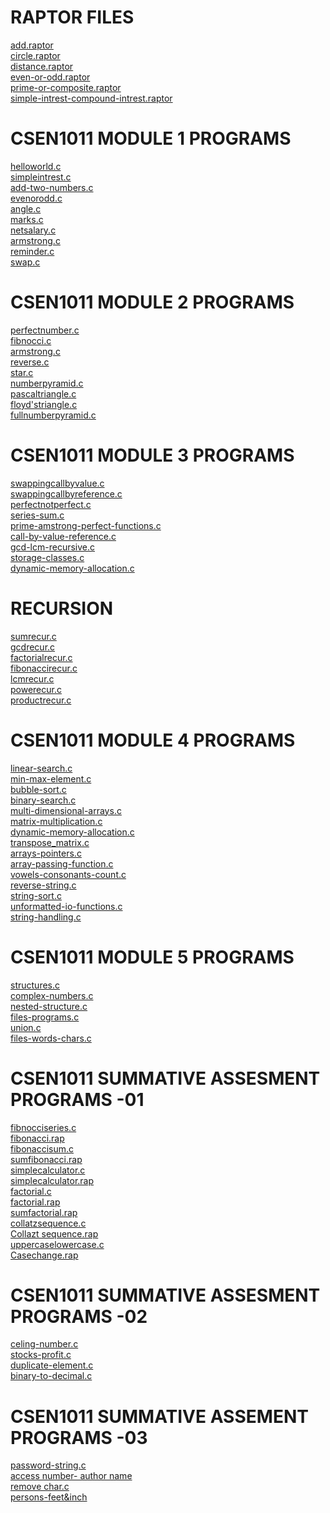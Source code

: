 # RAPTOR FILES

[add.raptor]()<br/>
[circle.raptor]()<br/>
[distance.raptor]()<br/>
[even-or-odd.raptor]()<br/>
[prime-or-composite.raptor]()<br/>
[simple-intrest-compound-intrest.raptor]()<br/>


# CSEN1011 MODULE 1 PROGRAMS
[helloworld.c](https://github.com/nandhini532/CSEN1011/blob/36f34c565d0c888f264eba0651ac6a81b9dd8e19/helloworld.c)<br/>
[simpleintrest.c](https://github.com/nandhini532/CSEN1011/blob/183b37a7ea8986a2302bf97632bdc30d8d307e0b/simpleintrest.c)<br/>
[add-two-numbers.c](https://github.com/nandhini532/CSEN1011/blob/36f34c565d0c888f264eba0651ac6a81b9dd8e19/addtwonumbers.c)<br/>
[evenorodd.c](https://github.com/nandhini532/CSEN1011/blob/36f34c565d0c888f264eba0651ac6a81b9dd8e19/evenorodd.c)<br/>
[angle.c](https://github.com/nandhini532/CSEN1011/blob/36f34c565d0c888f264eba0651ac6a81b9dd8e19/angle.c)<br/>
[marks.c](https://github.com/nandhini532/CSEN1011/blob/36f34c565d0c888f264eba0651ac6a81b9dd8e19/marks.c)<br/>
[netsalary.c](https://github.com/nandhini532/CSEN1011/blob/36f34c565d0c888f264eba0651ac6a81b9dd8e19/netsalary.c)<br/>
[armstrong.c](https://github.com/nandhini532/CSEN1011/blob/183b37a7ea8986a2302bf97632bdc30d8d307e0b/armstrong.c)<br/>
[reminder.c](https://github.com/nandhini532/CSEN1011/blob/6806fa55a0a2b8dec625bd0bd3c04dc77ecf2552/reminder.c)<br/>
[swap.c](https://github.com/nandhini532/CSEN1011/blob/6806fa55a0a2b8dec625bd0bd3c04dc77ecf2552/swap.c)<br/>

# CSEN1011 MODULE 2 PROGRAMS
[perfectnumber.c](https://github.com/nandhini532/CSEN1011/blob/852f012b94c0d4efbf4e0ba4aa6dae2ec282716f/perfectnumber.c)<br/>
[fibnocci.c](https://github.com/nandhini532/CSEN1011/blob/6806fa55a0a2b8dec625bd0bd3c04dc77ecf2552/fibnocci.c)<br/>
[armstrong.c](https://github.com/nandhini532/CSEN1011/blob/6806fa55a0a2b8dec625bd0bd3c04dc77ecf2552/armstrong.c)<br/>
[reverse.c](https://github.com/nandhini532/CSEN1011/blob/6806fa55a0a2b8dec625bd0bd3c04dc77ecf2552/reverse.c)<br/>
[star.c](https://github.com/nandhini532/CSEN1011/blob/6806fa55a0a2b8dec625bd0bd3c04dc77ecf2552/star.c)<br/>
[numberpyramid.c](https://github.com/nandhini532/CSEN1011/blob/6806fa55a0a2b8dec625bd0bd3c04dc77ecf2552/numberpyramid.c)<br/>
[pascaltriangle.c](https://github.com/nandhini532/CSEN1011/blob/6806fa55a0a2b8dec625bd0bd3c04dc77ecf2552/pascaltriangle.c)<br/>
[floyd'striangle.c](https://github.com/nandhini532/CSEN1011/blob/6806fa55a0a2b8dec625bd0bd3c04dc77ecf2552/floyd'striangle.c)<br/>
[fullnumberpyramid.c](https://github.com/nandhini532/CSEN1011/blob/b9a1abd305ab03c6af81abaa437d6b8c9b4bda09/fullnumberpyramid.c)<br/>

# CSEN1011 MODULE 3 PROGRAMS
[swappingcallbyvalue.c](https://github.com/nandhini532/CSEN1011/blob/b9a1abd305ab03c6af81abaa437d6b8c9b4bda09/swappingcallbyvalue.c)<br/>
[swappingcallbyreference.c](https://github.com/nandhini532/CSEN1011/blob/b9a1abd305ab03c6af81abaa437d6b8c9b4bda09/swappingcallbyreference.c)<br/>
[perfectnotperfect.c](https://github.com/nandhini532/CSEN1011/blob/b9a1abd305ab03c6af81abaa437d6b8c9b4bda09/perfectnotperfect.c)<br/>
[series-sum.c]()<br/>
[prime-amstrong-perfect-functions.c]()<br/>
[call-by-value-reference.c]()<br/>
[gcd-lcm-recursive.c]()<br/>
[storage-classes.c]()<br/>
[dynamic-memory-allocation.c]()<br/>


# RECURSION
[sumrecur.c](https://github.com/nandhini532/CSEN1011/blob/e7be34b951a0a0d1211c9079446c5113360c8c50/sumrecur.c)<br/>
[gcdrecur.c](https://github.com/nandhini532/CSEN1011/blob/e7be34b951a0a0d1211c9079446c5113360c8c50/gcdrecur.c)<br/>
[factorialrecur.c](https://github.com/nandhini532/CSEN1011/blob/e7be34b951a0a0d1211c9079446c5113360c8c50/factorialrecur.c)<br/>
[fibonaccirecur.c](https://github.com/nandhini532/CSEN1011/blob/e7be34b951a0a0d1211c9079446c5113360c8c50/fibonaccirecur.c)<br/>
[lcmrecur.c](https://github.com/nandhini532/CSEN1011/blob/e7be34b951a0a0d1211c9079446c5113360c8c50/lcmrecur.c)<br/>
[powerecur.c](https://github.com/nandhini532/CSEN1011/blob/e7be34b951a0a0d1211c9079446c5113360c8c50/powerecur.c)<br/>
[productrecur.c](https://github.com/nandhini532/CSEN1011/blob/e7be34b951a0a0d1211c9079446c5113360c8c50/productrecur.c)<br/>


# CSEN1011 MODULE 4 PROGRAMS
[linear-search.c]()<br/>
[min-max-element.c]()<br/>
[bubble-sort.c]()<br/>
[binary-search.c]()<br/>
[multi-dimensional-arrays.c]()<br/>
[matrix-multiplication.c]()<br/>
[dynamic-memory-allocation.c]()<br/>
[transpose_matrix.c]()<br/>
[arrays-pointers.c]()<br/>
[array-passing-function.c]()<br/>
[vowels-consonants-count.c]()<br/>
[reverse-string.c]()<br/>
[string-sort.c]()<br/>
[unformatted-io-functions.c]()<br/>
[string-handling.c]()<br/>


# CSEN1011 MODULE 5 PROGRAMS
[structures.c](https://github.com/nandhini532/CSEN1011/blob/a40d066a9b0c95c82221e3bef339a01acef09633/structure.c)<br/>
[complex-numbers.c](https://github.com/nandhini532/CSEN1011/blob/e7adfdcc95a81b131c69ddf11c49cace09fe7fac/complex-numbers.c)<br/>
[nested-structure.c](https://github.com/nandhini532/CSEN1011/blob/27e4a49dfc88663d6db055045f4511b69a8b63eb/nested-structure.c)<br/>
[files-programs.c](https://github.com/nandhini532/CSEN1011/blob/2c2d34407a8a5abc95be4ede7f5a4a8a19353044/files-programs.c)<br/>
[union.c](https://github.com/nandhini532/CSEN1011/blob/10af0997c2eab1aaa61d8ed38c8e78a552f718c6/union.c)<br/>
[files-words-chars.c](https://github.com/nandhini532/CSEN1011/blob/3b262557d5195bcdddf4bec1e898bcf63bd839ae/files-words-chars.c)<br/>






# CSEN1011 SUMMATIVE ASSESMENT PROGRAMS -01

[fibnocciseries.c](https://github.com/nandhini532/CSEN1011/blob/c1fa6981e4796faff641213afce2ed3ac7f83317/fibonaciiseries.c)<br/>
[fibonacci.rap](https://github.com/nandhini532/CSEN1011/blob/79cc1b9c67836be3db8eb70ede717ee908e9a6a9/fibonacci.rap)<br/>
[fibonaccisum.c](https://github.com/nandhini532/CSEN1011/blob/281c37c98f14e5d8df7ba852579f0af6e22437e9/fibonaccisum.c)<br/>
[sumfibonacci.rap](https://github.com/nandhini532/CSEN1011/blob/281c37c98f14e5d8df7ba852579f0af6e22437e9/Sum%20Fibonacci.rap)<br/>
[simplecalculator.c](https://github.com/nandhini532/CSEN1011/blob/c1fa6981e4796faff641213afce2ed3ac7f83317/simplecalculator.c)<br/>
[simplecalculator.rap](https://github.com/nandhini532/CSEN1011/blob/79cc1b9c67836be3db8eb70ede717ee908e9a6a9/simple%20calculator.rap)<br/>
[factorial.c](https://github.com/nandhini532/CSEN1011/blob/281c37c98f14e5d8df7ba852579f0af6e22437e9/factorial.c)<br/>
[factorial.rap](https://github.com/nandhini532/CSEN1011/blob/79cc1b9c67836be3db8eb70ede717ee908e9a6a9/factorial.rap)<br/>
[sumfactorial.rap](https://github.com/nandhini532/CSEN1011/blob/281c37c98f14e5d8df7ba852579f0af6e22437e9/Sum%20factorial.rap)<br/>
[collatzsequence.c](https://github.com/nandhini532/CSEN1011/blob/281c37c98f14e5d8df7ba852579f0af6e22437e9/collatzsequence.c)<br/>
[Collazt sequence.rap](https://github.com/nandhini532/CSEN1011/blob/79cc1b9c67836be3db8eb70ede717ee908e9a6a9/collatz%20sequence.rap)<br/>
[uppercaselowercase.c](https://github.com/nandhini532/CSEN1011/blob/281c37c98f14e5d8df7ba852579f0af6e22437e9/uppercaselowercase.c)<br/>
[Casechange.rap](https://github.com/nandhini532/CSEN1011/blob/79cc1b9c67836be3db8eb70ede717ee908e9a6a9/casechange.rap)<br/>


# CSEN1011 SUMMATIVE ASSESMENT PROGRAMS -02
[celing-number.c](https://github.com/nandhini532/CSEN1011/blob/1aaeda8113e9179a27a056ab7dff601f67528d12/celing-number.c)<br/>
[stocks-profit.c](https://github.com/nandhini532/CSEN1011/blob/539ada550d2ec0f7e2a2c46b13f38c2b61e9c88d/stocks-profit.c)<br/>
[duplicate-element.c](https://github.com/nandhini532/CSEN1011/blob/2b262477b35468bcf8336b58b6a55647336fcc35/duplicate-element.c)<br/>
[binary-to-decimal.c](https://github.com/nandhini532/CSEN1011/blob/24f9b030772753bfa7b94988f6ee4b0c090346ae/binary-to-decimal.c)<br/>

# CSEN1011 SUMMATIVE ASSEMENT PROGRAMS -03
[password-string.c](https://github.com/nandhini532/CSEN1011/blob/eed7bb92e2db460b025203a490fb0ea7d94e0ce2/password-string.c)<br/>
[access number- author name](https://github.com/nandhini532/CSEN1011/blob/39a21a9df9af5aa199f0b3b43de46f9932f7d37c/access%20number%20and%20author%20name.c)<br/>
[remove char.c](https://github.com/nandhini532/CSEN1011/blob/5b05aaaf349041b48e3de650080c3457f116e07e/remove%20character.c)<br/>
[persons-feet&inch](https://github.com/nandhini532/CSEN1011/blob/05d025d940329832835094ca43d462b72fcaf246/persons%20feet%20&%20inch%20.c)<br/>

